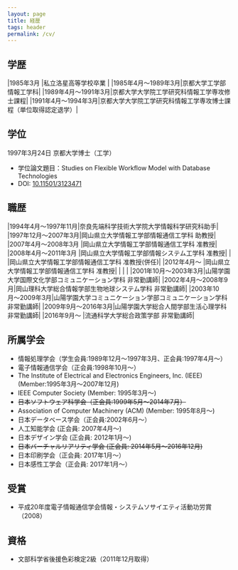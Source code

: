 ```yaml
---
layout: page
title: 経歴
tags: header
permalink: /cv/
---
```

## 学歴

|1985年3月          |私立洛星高等学校卒業   |
|1985年4月〜1989年3月|京都大学工学部情報工学科|
|1989年4月〜1991年3月|京都大学大学院工学研究科情報工学専攻修士課程|
|1991年4月〜1994年3月|京都大学大学院工学研究科情報工学専攻博士課程（単位取得認定退学）|

## 学位

1997年3月24日 京都大学博士（工学）

- 学位論文題目：Studies on Flexible Workflow Model with Database Technologies
- DOI: [10.11501/3123471](http://dx.doi.org/10.11501/3123471)

## 職歴

|1994年4月〜1997年11月|奈良先端科学技術大学院大学情報科学研究科助手|
|1997年12月〜2007年3月|岡山県立大学情報工学部情報通信工学科 助教授|
|2007年4月〜2008年3月 |岡山県立大学情報工学部情報通信工学科 准教授|
|2008年4月〜2011年3月 |岡山県立大学情報工学部情報システム工学科 准教授|
|                   |岡山県立大学情報工学部情報通信工学科 准教授(併任)|
|2012年4月〜         |岡山県立大学情報工学部情報通信工学科 准教授|
|                   |                                 |
|2001年10月〜2003年3月|山陽学園大学国際文化学部コミュニケーション学科 非常勤講師|
|2002年4月〜2008年9月|岡山理科大学総合情報学部生物地球システム学科 非常勤講師|
|2003年10月〜2009年3月|山陽学園大学コミュニケーション学部コミュニケーション学科 非常勤講師|
|2009年9月〜2016年3月|山陽学園大学総合人間学部生活心理学科 非常勤講師|
|2016年9月〜        |流通科学大学総合政策学部 非常勤講師|

## 所属学会

- 情報処理学会（学生会員:1989年12月〜1997年3月、正会員:1997年4月〜）
- 電子情報通信学会（正会員:1998年10月〜）
- The Institute of Electrical and Electronics Engineers, Inc. (IEEE) (Member:1995年3月〜2007年12月)
- IEEE Computer Society (Member: 1995年3月〜)
- ~~日本ソフトウェア科学会（正会員:1999年5月〜2014年7月）~~
- Association of Computer Machinery (ACM) (Member: 1995年8月〜)
- 日本データベース学会（正会員:2002年6月〜）
- 人工知能学会 (正会員: 2007年4月〜)
- 日本デザイン学会 (正会員: 2012年1月〜)
- ~~日本バーチャルリアリティ学会 (正会員: 2014年5月〜2016年12月)~~
- 日本印刷学会（正会員: 2017年1月〜）
- 日本感性工学会（正会員: 2017年1月〜）

## 受賞

- 平成20年度電子情報通信学会情報・システムソサイエティ活動功労賞（2008）

## 資格

- 文部科学省後援色彩検定2級（2011年12月取得）
